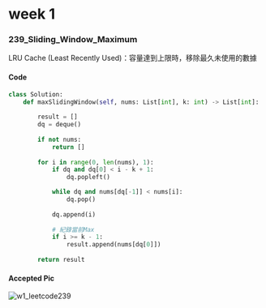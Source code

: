 # week 1
### 239_Sliding_Window_Maximum
LRU Cache (Least Recently Used)：容量達到上限時，移除最久未使用的數據
#### Code
```python
class Solution:
    def maxSlidingWindow(self, nums: List[int], k: int) -> List[int]:
    
        result = []
        dq = deque()
        
        if not nums:
            return []
        
        for i in range(0, len(nums), 1):
            if dq and dq[0] < i - k + 1:
                dq.popleft()

            while dq and nums[dq[-1]] < nums[i]:
                dq.pop()
            
            dq.append(i)
            
            # 紀錄當前Max
            if i >= k - 1:
                result.append(nums[dq[0]])
        
        return result
```
#### Accepted Pic
![w1_leetcode239](https://github.com/user-attachments/assets/6b6eff7b-e53d-4c6c-a787-124a5544ceba)
